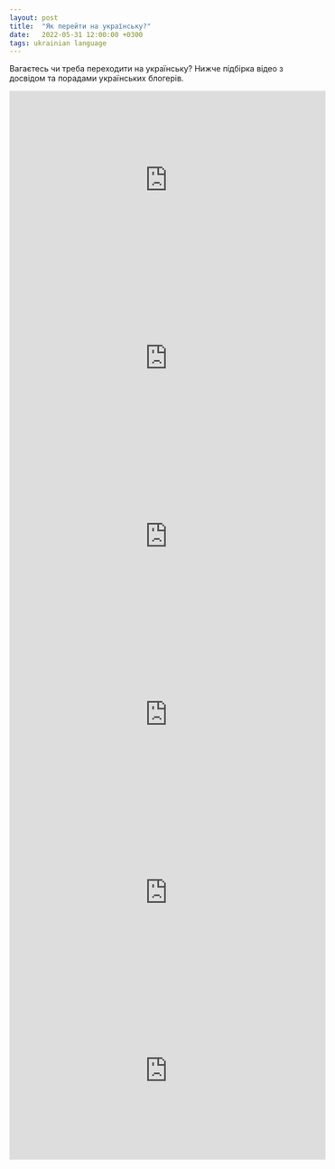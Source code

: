 ```yaml
---
layout: post
title:  "Як перейти на українську?"
date:   2022-05-31 12:00:00 +0300
tags: ukrainian language
---
```

Вагаєтесь чи треба переходити на українську? Нижче підбірка відео з досвідом та порадами українських блогерів.

<iframe width="560" height="315" src="https://www.youtube.com/embed/L0YxfTxOJvk" title="YouTube video player" frameborder="0" allow="accelerometer; autoplay; clipboard-write; encrypted-media; gyroscope; picture-in-picture" allowfullscreen></iframe>

<iframe width="560" height="315" src="https://www.youtube.com/embed/tgME8-hYpVM" title="YouTube video player" frameborder="0" allow="accelerometer; autoplay; clipboard-write; encrypted-media; gyroscope; picture-in-picture" allowfullscreen></iframe>

<iframe width="560" height="315" src="https://www.youtube.com/embed/iynaczuphXc" title="YouTube video player" frameborder="0" allow="accelerometer; autoplay; clipboard-write; encrypted-media; gyroscope; picture-in-picture" allowfullscreen></iframe>

<iframe width="560" height="315" src="https://www.youtube.com/embed/95C9VfZHj14" title="YouTube video player" frameborder="0" allow="accelerometer; autoplay; clipboard-write; encrypted-media; gyroscope; picture-in-picture" allowfullscreen></iframe>

<iframe width="560" height="315" src="https://www.youtube.com/embed/j0Z9yNUxhRI" title="YouTube video player" frameborder="0" allow="accelerometer; autoplay; clipboard-write; encrypted-media; gyroscope; picture-in-picture" allowfullscreen></iframe>

<iframe width="560" height="315" src="https://www.youtube.com/embed/wQxZHGDsCQo" title="YouTube video player" frameborder="0" allow="accelerometer; autoplay; clipboard-write; encrypted-media; gyroscope; picture-in-picture" allowfullscreen></iframe>
